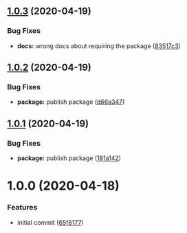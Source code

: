## [1.0.3](https://github.com/kcmr/cli-helper/compare/1.0.2...1.0.3) (2020-04-19)


### Bug Fixes

* **docs:** wrong docs about requiring the package ([83517c3](https://github.com/kcmr/cli-helper/commit/83517c336b52eb5d20db2370fa81c2576efa9fd9))

## [1.0.2](https://github.com/kcmr/cli-helper/compare/1.0.1...1.0.2) (2020-04-19)


### Bug Fixes

* **package:** publish package ([d66a347](https://github.com/kcmr/cli-helper/commit/d66a347513667b621e11b6335a778adcf50b1260))

## [1.0.1](https://github.com/kcmr/cli-helper/compare/1.0.0...1.0.1) (2020-04-19)


### Bug Fixes

* **package:** publish package ([181a142](https://github.com/kcmr/cli-helper/commit/181a142ba3d334ab37fec039983bc26f53e9782d))

# 1.0.0 (2020-04-18)


### Features

* initial commit ([65f8177](https://github.com/kcmr/cli-helper/commit/65f8177fd337ea9f643548ee08dd4235397fe818))

